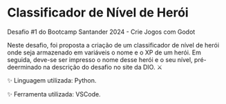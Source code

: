 # Classificador de Nível de Herói
Desafio #1 do Bootcamp Santander 2024 - Crie Jogos com Godot

Neste desafio, foi proposta a criação de um classificador de nível de herói onde seja armazenado em variáveis o nome e o XP de um herói. Em seguida, deve-se ser impresso o nome desse herói e o seu nível, pré-deerminado na descrição do desafio no site da DIO. ⚔

✨ Linguagem utilizada: Python.

✨ Ferramenta utilizada: VSCode.